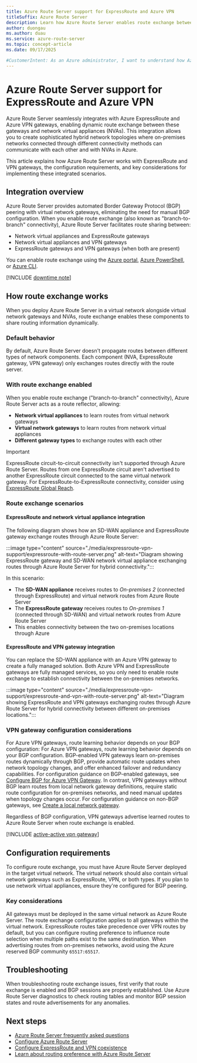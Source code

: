```yaml
---
title: Azure Route Server support for ExpressRoute and Azure VPN
titleSuffix: Azure Route Server
description: Learn how Azure Route Server enables route exchange between network virtual appliances, Azure ExpressRoute gateways, and Azure VPN gateways to create integrated hybrid network topologies.
author: duongau
ms.author: duau
ms.service: azure-route-server
ms.topic: concept-article
ms.date: 09/17/2025

#CustomerIntent: As an Azure administrator, I want to understand how Azure Route Server integrates with ExpressRoute and Azure VPN so that I can enable route exchange between on-premises networks and network virtual appliances.
---
```


# Azure Route Server support for ExpressRoute and Azure VPN

Azure Route Server seamlessly integrates with Azure ExpressRoute and Azure VPN gateways, enabling dynamic route exchange between these gateways and network virtual appliances (NVAs). This integration allows you to create sophisticated hybrid network topologies where on-premises networks connected through different connectivity methods can communicate with each other and with NVAs in Azure.

This article explains how Azure Route Server works with ExpressRoute and VPN gateways, the configuration requirements, and key considerations for implementing these integrated scenarios.

## Integration overview

Azure Route Server provides automated Border Gateway Protocol (BGP) peering with virtual network gateways, eliminating the need for manual BGP configuration. When you enable route exchange (also known as "branch-to-branch" connectivity), Azure Route Server facilitates route sharing between:

- Network virtual appliances and ExpressRoute gateways
- Network virtual appliances and VPN gateways  
- ExpressRoute gateways and VPN gateways (when both are present)

You can enable route exchange using the [Azure portal](configure-route-server.md?tabs=portal#configure-route-exchange-with-virtual-network-gateways), [Azure PowerShell](configure-route-server.md?tabs=powershell#configure-route-exchange-with-virtual-network-gateways), or [Azure CLI](configure-route-server.md?tabs=cli#configure-route-exchange-with-virtual-network-gateways).

[!INCLUDE [downtime note](../../includes/route-server-note-vng-downtime.md)]

## How route exchange works

When you deploy Azure Route Server in a virtual network alongside virtual network gateways and NVAs, route exchange enables these components to share routing information dynamically.

### Default behavior

By default, Azure Route Server doesn't propagate routes between different types of network components. Each component (NVA, ExpressRoute gateway, VPN gateway) only exchanges routes directly with the route server.

### With route exchange enabled

When you enable route exchange ("branch-to-branch" connectivity), Azure Route Server acts as a route reflector, allowing:

- **Network virtual appliances** to learn routes from virtual network gateways
- **Virtual network gateways** to learn routes from network virtual appliances
- **Different gateway types** to exchange routes with each other

> [!IMPORTANT] 
> ExpressRoute circuit-to-circuit connectivity isn't supported through Azure Route Server. Routes from one ExpressRoute circuit aren't advertised to another ExpressRoute circuit connected to the same virtual network gateway. For ExpressRoute-to-ExpressRoute connectivity, consider using [ExpressRoute Global Reach](../expressroute/expressroute-global-reach.md).

### Route exchange scenarios

#### ExpressRoute and network virtual appliance integration

The following diagram shows how an SD-WAN appliance and ExpressRoute gateway exchange routes through Azure Route Server:

:::image type="content" source="./media/expressroute-vpn-support/expressroute-with-route-server.png" alt-text="Diagram showing ExpressRoute gateway and SD-WAN network virtual appliance exchanging routes through Azure Route Server for hybrid connectivity.":::

In this scenario:
- The **SD-WAN appliance** receives routes to *On-premises 2* (connected through ExpressRoute) and virtual network routes from Azure Route Server
- The **ExpressRoute gateway** receives routes to *On-premises 1* (connected through SD-WAN) and virtual network routes from Azure Route Server
- This enables connectivity between the two on-premises locations through Azure

#### ExpressRoute and VPN gateway integration

You can replace the SD-WAN appliance with an Azure VPN gateway to create a fully managed solution. Both Azure VPN and ExpressRoute gateways are fully managed services, so you only need to enable route exchange to establish connectivity between the on-premises networks.

:::image type="content" source="./media/expressroute-vpn-support/expressroute-and-vpn-with-route-server.png" alt-text="Diagram showing ExpressRoute and VPN gateways exchanging routes through Azure Route Server for hybrid connectivity between different on-premises locations.":::

### VPN gateway configuration considerations

For Azure VPN gateways, route learning behavior depends on your BGP configuration:
For Azure VPN gateways, route learning behavior depends on your BGP configuration. BGP-enabled VPN gateways learn on-premises routes dynamically through BGP, provide automatic route updates when network topology changes, and offer enhanced failover and redundancy capabilities. For configuration guidance on BGP-enabled gateways, see [Configure BGP for Azure VPN Gateway](../vpn-gateway/bgp-howto.md). In contrast, VPN gateways without BGP learn routes from local network gateway definitions, require static route configuration for on-premises networks, and need manual updates when topology changes occur. For configuration guidance on non-BGP gateways, see [Create a local network gateway](../vpn-gateway/tutorial-site-to-site-portal.md#LocalNetworkGateway).

Regardless of BGP configuration, VPN gateways advertise learned routes to Azure Route Server when route exchange is enabled.

[!INCLUDE [active-active vpn gateway](../../includes/route-server-note-vpn-gateway.md)]

## Configuration requirements

To configure route exchange, you must have Azure Route Server deployed in the target virtual network. The virtual network should also contain virtual network gateways such as ExpressRoute, VPN, or both types. If you plan to use network virtual appliances, ensure they're configured for BGP peering.

### Key considerations

All gateways must be deployed in the same virtual network as Azure Route Server. The route exchange configuration applies to all gateways within the virtual network. ExpressRoute routes take precedence over VPN routes by default, but you can configure routing preference to influence route selection when multiple paths exist to the same destination. When advertising routes from on-premises networks, avoid using the Azure reserved BGP community `65517:65517`.

## Troubleshooting

When troubleshooting route exchange issues, first verify that route exchange is enabled and BGP sessions are properly established. Use Azure Route Server diagnostics to check routing tables and monitor BGP session states and route advertisements for any anomalies.

## Next steps

- [Azure Route Server frequently asked questions](route-server-faq.md)
- [Configure Azure Route Server](configure-route-server.md)
- [Configure ExpressRoute and VPN coexistence](../expressroute/how-to-configure-coexisting-gateway-portal.md?toc=/azure/route-server/toc.json)
- [Learn about routing preference with Azure Route Server](hub-routing-preference.md)